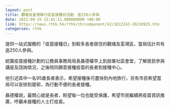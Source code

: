 ```yaml
---
layout: post
title: 觀塘及荃灣舉行疫苗接種日活動　逾250人參與
date: 2021-09-25 15:41:11.000000000 +08:00
link: https://news.rthk.hk/rthk/ch/component/k2/1612243-20210925.htm
categories: rthk
---
```


提供一站式服務的「疫苗接種日」到較多長者居住的觀塘及荃灣區，當局估計共有逾250人參與。

統籌疫苗接種計劃的公務員事務局局長聶德權早上到啟業社區會堂，了解居民參與講座及諮詢情況，之後陪同願意接種疫苗的長者到接種中心。

他引述其中一名95歲長者表示，希望接種後可盡快到內地旅行，另有市民希望當局可以安排到屋邨，為行動不便的長者接種。

聶德權說，最關心就是長者，盼望每一位也能受保護，希望市民繼續將疫苗資訊推廣，呼籲未接種的人士打疫苗。
